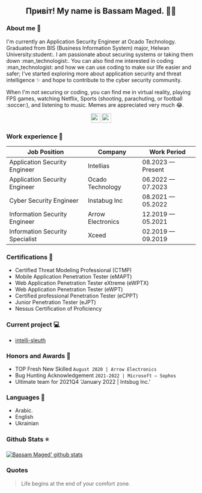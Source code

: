 <h2 align="center">Привіт! My name is Bassam Maged. 👋🤓</h2>

### About me :space_invader: 
<p>I'm currently an Application Security Engineer at Ocado Technology. Graduated from BIS (Business Information System) major, Helwan University:student:. I am passionate about securing systems or taking them down :man_technologist:. You can also find me interested in coding :man_technologist: and how we can use coding to make our life easier and safer; I've started exploring more about application security and threat intelligence ✨ and hope to contribute to the cyber security community. 
</p>

<p>When I'm not securing or coding, you can find me in virtual reality, playing FPS games, watching Netflix, Sports (shooting, parachuting, or football :soccer:), and listening to music. Memes are appreciated very much 😂. </p>

<p align="center"><a href="https://twitter.com/bassammaged_"><img src="https://img.shields.io/badge/twitter-%231DA1F2.svg?&style=for-the-badge&logo=twitter&logoColor=white" height=25></a> <a href="https://www.linkedin.com/in/bassammaged/"><img src="https://img.shields.io/badge/linkedin-%230077B5.svg?&style=for-the-badge&logo=linkedin&logoColor=white" height=25></a></p>

### Work experience 👔
| Job Position                      | Company               | Work Period               |
| --------------------------------- | --------------------  | ------------------------- |
| Application Security Engineer     | Intellias             | 08.2023 — Present         |
| Application Security Engineer     | Ocado Technology      | 06.2022 — 07.2023         |
| Cyber Security Engineer           | Instabug Inc          | 08.2021 — 05.2022         |
| Information Security Engineer     | Arrow Electronics     | 12.2019 — 05.2021         |
| Information Security Specialist   | Xceed                 | 02.2019 — 09.2019         |

### Certifications 📜
- Certified Threat Modeling Professional (CTMP)
- Mobile Application Penetration Tester (eMAPT)
- Web Application Penetration Tester eXtreme (eWPTX)
- Web Application Penetration Tester (eWPT)
- Certified professional Penetration Tester (eCPPT)
- Junior Penetration Tester (eJPT)
- Nessus Certification of Proficiency

### Current project 💻
- [intelli-sleuth](https://github.com/Secranix-Security-Services/intelli-sleuth)

### Honors and Awards :tada:
- TOP Fresh New Skilled `August 2020 | Arrow Electronics` 
- Bug Hunting Acknowledgement `2021-2022 | Microsoft – Sophos` 
- Ultimate team for 2021Q4 'January 2022 | Intsbug Inc.'

### Languages 📖
- Arabic.
- English
- Ukrainian


### Github Stats ⭐
[![Bassam Maged' github stats](https://github-readme-stats.vercel.app/api?username=bassammaged&show_icons=true&theme=tokyonight)](https://github.com/anuraghazra/github-readme-stats)

### Quotes
> Life begins at the end of your comfort zone.
